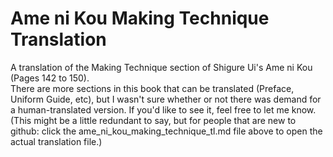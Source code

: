 # Ame ni Kou Making Technique Translation
A translation of the Making Technique section of Shigure Ui's Ame ni Kou (Pages 142 to 150). \
There are more sections in this book that can be translated (Preface, Uniform Guide, etc), but I wasn't sure whether or not there was demand for a human-translated version. If you'd like to see it, feel free to let me know. \
(This might be a little redundant to say, but for people that are new to github: click the ame_ni_kou_making_technique_tl.md file above to open the actual translation file.)
